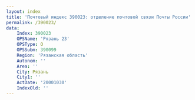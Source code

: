 ```yaml
---
layout: index
title: 'Почтовый индекс 390023: отделение почтовой связи Почты России'
permalink: /390023/
data:
    Index: 390023
    OPSName: 'Рязань 23'
    OPSType: О
    OPSSubm: 390099
    Region: 'Рязанская область'
    Autonom: ''
    Area: ''
    City: Рязань
    City1: ''
    ActDate: '20001030'
    IndexOld: ''
---
```

